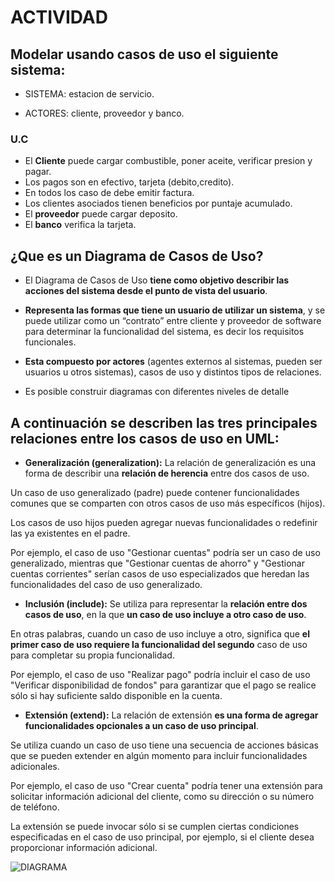 
# **ACTIVIDAD**

## **Modelar usando casos de uso el siguiente sistema:**

- SISTEMA: estacion de servicio.

- ACTORES: cliente, proveedor y banco.

### **U.C**

- El **Cliente** puede cargar combustible, poner aceite, verificar presion y pagar.
- Los pagos son en efectivo, tarjeta (debito,credito).
- En todos los caso de debe emitir factura.
- Los clientes asociados tienen beneficios por puntaje acumulado.
- El **proveedor** puede cargar deposito.
- El **banco** verifica la tarjeta.

## ¿Que es un Diagrama de Casos de Uso?

- El Diagrama de Casos de Uso **tiene como objetivo describir las acciones del sistema desde el punto de vista del usuario**.

- **Representa las formas que tiene un usuario de utilizar un sistema**, y se puede utilizar como un “contrato” entre cliente y proveedor de software para determinar la funcionalidad del sistema, es decir los requisitos funcionales.

- **Esta compuesto por actores** (agentes externos al sistemas, pueden ser usuarios u otros sistemas), casos de uso y distintos tipos de relaciones. 

- Es posible construir diagramas con diferentes niveles de detalle

## A continuación se describen las tres principales relaciones entre los casos de uso en UML:

- **Generalización (generalization):**
La relación de generalización es una forma de describir una **relación de herencia** entre dos casos de uso.

Un caso de uso generalizado (padre) puede contener funcionalidades comunes que se comparten con otros casos de uso más específicos (hijos).

Los casos de uso hijos pueden agregar nuevas funcionalidades o redefinir las ya existentes en el padre. 

Por ejemplo, el caso de uso "Gestionar cuentas" podría ser un caso de uso generalizado, mientras que "Gestionar cuentas de ahorro" y "Gestionar cuentas corrientes" serían casos de uso especializados que heredan las funcionalidades del caso de uso generalizado.

- **Inclusión (include):**
Se utiliza para representar la **relación entre dos casos de uso**, en la que **un caso de uso incluye a otro caso de uso**.

En otras palabras, cuando un caso de uso incluye a otro, significa que **el primer caso de uso requiere la funcionalidad del segundo** caso de uso para completar su propia funcionalidad.

Por ejemplo, el caso de uso "Realizar pago" podría incluir el caso de uso "Verificar disponibilidad de fondos" para garantizar que el pago se realice sólo si hay suficiente saldo disponible en la cuenta.

- **Extensión (extend):**
La relación de extensión **es una forma de agregar funcionalidades opcionales a un caso de uso principal**.

Se utiliza cuando un caso de uso tiene una secuencia de acciones básicas que se pueden extender en algún momento para incluir funcionalidades adicionales.

Por ejemplo, el caso de uso "Crear cuenta" podría tener una extensión para solicitar información adicional del cliente, como su dirección o su número de teléfono. 

La extensión se puede invocar sólo si se cumplen ciertas condiciones especificadas en el caso de uso principal, por ejemplo, si el cliente desea proporcionar información adicional.


![DIAGRAMA](https://github.com/FlorAmado/proy-sist-comp-y-mod-sist/blob/master/modelos-y-sistemas/DIAGRAMA_estacion_de_servicio/diagram.png)
